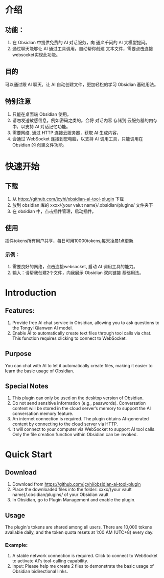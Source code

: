 # 介绍
## 功能： 
1. 在 Obsidian 中提供免费的 AI 对话服务，向 通义千问的 AI 大模型提问。
2. 通过聊天能够让 AI 通过工具调用，自动帮你创建 文本文件，需要点击连接websocket实现此功能。

## 目的
可以通过跟 AI 聊天，让 AI 自动创建文件，更加轻松的学习 Obsidian 基础用法。

## 特别注意
1. 只能在桌面端 Obsidian 使用。
2. 请勿发送敏感信息，例如密码之类的。会将 对话内容 存储到 云服务器的内存中，以支持 AI 对话记忆功能。
3. 需要网络, 通过 HTTP 连接云服务器，获取 AI 生成内容，
4. 会通过 WebSocket 连接到您电脑，以支持 AI 调用工具，只能调用在 Obsidian 的 创建文件功能。

# 快速开始
## 下载
1. 从 https://github.com/jcyhi/obsidian-ai-tool-plugin 下载
2. 放到 obsidian 库的 xxxx/{your valut name}/.obsidian/plugins/ 文件夹下
3. 在 obsidian 中，点击插件管理，启动插件。
## 使用
插件tokens所有用户共享，每日可用10000tokens,每天凌晨1点更新.

### 示例：
1. 需要良好的网络，点击连接websocket, 启动 AI 调用工具的能力。
2. 输入：请帮我创建2个文件，向我展示 Obsidian 双向链接 基础用法。

# Introduction
## Features:
1. Provide free AI chat service in Obsidian, allowing you to ask questions to the Tongyi Qianwen AI model.
2. Enable AI to automatically create text files through tool calls via chat. This function requires clicking to connect to WebSocket.
## Purpose
You can chat with AI to let it automatically create files, making it easier to learn the basic usage of Obsidian.

## Special Notes
1. This plugin can only be used on the desktop version of Obsidian.
2. Do not send sensitive information (e.g., passwords). Conversation content will be stored in the cloud server’s memory to support the AI conversation memory feature.
3. An internet connection is required. The plugin obtains AI-generated content by connecting to the cloud server via HTTP.
4. It will connect to your computer via WebSocket to support AI tool calls. Only the file creation function within Obsidian can be invoked.

# Quick Start
## Download
1. Download from https://github.com/jcyhi/obsidian-ai-tool-plugin
2. Place the downloaded files into the folder: xxxx/{your vault name}/.obsidian/plugins/ of your Obsidian vault
3. In Obsidian, go to Plugin Management and enable the plugin.
## Usage
The plugin's tokens are shared among all users. There are 10,000 tokens available daily, and the token quota resets at 1:00 AM (UTC+8) every day.
### Example:
1. A stable network connection is required. Click to connect to WebSocket to activate AI's tool-calling capability.
2. Input: Please help me create 2 files to demonstrate the basic usage of Obsidian bidirectional links.
